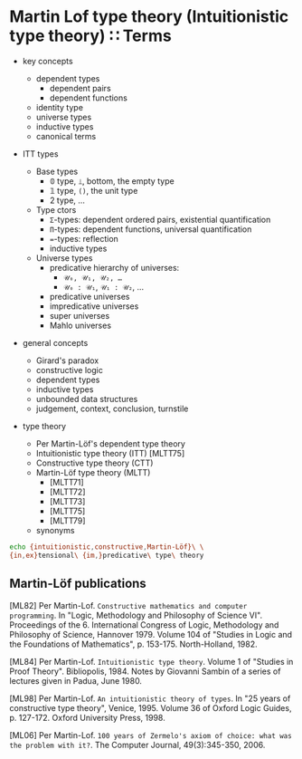 # Martin Lof type theory (Intuitionistic type theory) ∷ Terms

* key concepts
  - dependent types
    - dependent pairs
    - dependent functions
  - identity type
  - universe types
  - inductive types
  - canonical terms

* ITT types
  * Base types
    - 𝟘 type, `⟘`, bottom, the empty type
    - 𝟙 type, `()`, the unit type
    - 2 type, …
  * Type ctors
    - `Σ`-types: dependent ordered pairs, existential quantification
    - `Π`-types: dependent functions, universal quantification
    - `=`-types: reflection
    - inductive types
  * Universe types
    - predicative hierarchy of universes:
      - `𝒰₀, 𝒰₁, 𝒰₂, …`
      - `𝒰₀ : 𝒰₁`, `𝒰₁ : 𝒰₂`, …
    - predicative universes
    - impredicative universes
    - super universes
    - Mahlo universes

* general concepts
  - Girard's paradox
  - constructive logic
  - dependent types
  - inductive types
  - unbounded data structures
  - judgement, context, conclusion, turnstile

* type theory
  - Per Martin-Löf's dependent type theory
  - Intuitionistic type theory (ITT) [MLTT75]
  - Constructive type theory (CTT)
  - Martin-Löf type theory (MLTT)
    - [MLTT71]
    - [MLTT72]
    - [MLTT73]
    - [MLTT75]
    - [MLTT79]
  * synonyms


```bash
echo {intuitionistic,constructive,Martin-Löf}\ \
{in,ex}tensional\ {im,}predicative\ type\ theory
```


## Martin-Löf publications

[ML82] Per Martin-Lof. `Constructive mathematics and computer programming`.
In "Logic, Methodology and Philosophy of Science VI". Proceedings of the 6. International Congress of Logic, Methodology and Philosophy of Science, Hannover 1979. Volume 104 of "Studies in Logic and the Foundations of Mathematics", p. 153-175. North-Holland, 1982.

[ML84] Per Martin-Lof. `Intuitionistic type theory`. 
Volume 1 of "Studies in Proof Theory". Bibliopolis, 1984. 
Notes by Giovanni Sambin of a series of lectures given in Padua, June 1980.

[ML98] Per Martin-Lof. `An intuitionistic theory of types`. 
In "25 years of constructive type theory", Venice, 1995. Volume 36 of Oxford Logic Guides, p. 127-172. Oxford University Press, 1998.

[ML06] Per Martin-Lof. `100 years of Zermelo's axiom of choice: what was the problem with it?`. The Computer Journal, 49(3):345-350, 2006.
